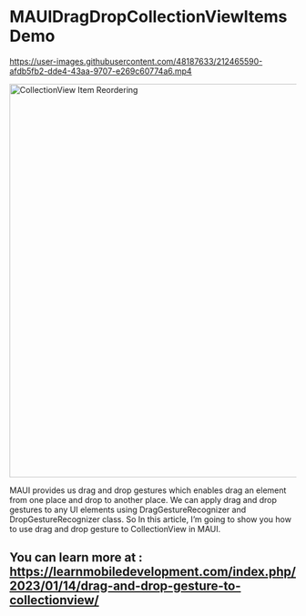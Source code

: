 # MAUIDragDropCollectionViewItemsDemo


https://user-images.githubusercontent.com/48187633/212465590-afdb5fb2-dde4-43aa-9707-e269c60774a6.mp4

<img width="691" alt="CollectionView Item Reordering" src="https://user-images.githubusercontent.com/48187633/212465609-87064075-d7a5-4963-9753-a1a61cb254ef.png">

MAUI provides us drag and drop gestures which enables drag an element from one place and drop to another place. We can apply drag and drop gestures to any UI elements using DragGestureRecognizer and DropGestureRecognizer class. So In this article, I’m going to show you how to use drag and drop gesture to CollectionView in MAUI.

## You can learn more at : https://learnmobiledevelopment.com/index.php/2023/01/14/drag-and-drop-gesture-to-collectionview/
